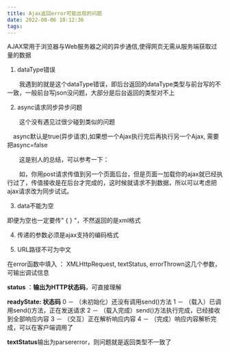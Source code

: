 ```yaml
---
title: Ajax返回error可能出现的问题
date: 2022-08-06 18:12:36
tags:
---
```

AJAX常用于浏览器与Web服务器之间的异步通信,使得网页无需从服务端获取过量的数据
<!-- more -->

1. dataType错误

　　我遇到的就是这个dataType错误，即后台返回的dataType类型与前台写的不一致，一般前台写json没问题，大部分是后台返回的类型对不上

2. async请求同步异步问题

　　这个没有遇见过很少碰到类似的问题

 　async默认是true(异步请求),如果想一个Ajax执行完后再执行另一个Ajax, 需要把async=false

　　这是别人的总结，可以参考一下：

　　如，你用post请求传值到另一个页面后台，但是页面一加载你的ajax就已经执行过了，传值接收是在后台才完成的，这时候就请求不到数据，所以可以考虑把ajax请求改为同步试试。

3. data不能为空

即便为空也一定要传" { } "，不然返回的是xml格式

4. 传递的参数必须是ajax支持的编码格式

5. URL路径不可为中文

 

在error函数中填入 ： XMLHttpRequest, textStatus, errorThrown这几个参数，可输出调试信息

**status** ：**输出为HTTP状态码**，可直接理解

**readyState: 状态码**
0 － （未初始化）还没有调用send()方法
1 － （载入）已调用send()方法，正在发送请求
2 － （载入完成）send()方法执行完成，已经接收到全部响应内容
3 － （交互）正在解析响应内容
4 － （完成）响应内容解析完成，可以在客户端调用了

**textStatus**输出为parsererror，则问题就是返回类型不一致了
